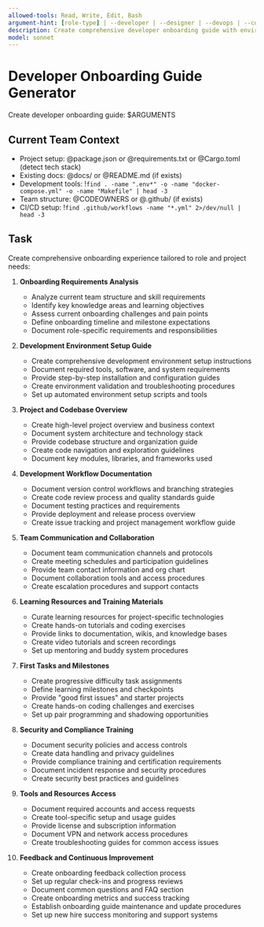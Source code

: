```yaml
---
allowed-tools: Read, Write, Edit, Bash
argument-hint: [role-type] | --developer | --designer | --devops | --comprehensive | --interactive
description: Create comprehensive developer onboarding guide with environment setup, workflows, and interactive tutorials
model: sonnet
---
```


# Developer Onboarding Guide Generator

Create developer onboarding guide: $ARGUMENTS

## Current Team Context

- Project setup: @package.json or @requirements.txt or @Cargo.toml (detect tech stack)
- Existing docs: @docs/ or @README.md (if exists)
- Development tools: !`find . -name ".env*" -o -name "docker-compose.yml" -o -name "Makefile" | head -3`
- Team structure: @CODEOWNERS or @.github/ (if exists)
- CI/CD setup: !`find .github/workflows -name "*.yml" 2>/dev/null | head -3`

## Task

Create comprehensive onboarding experience tailored to role and project needs:

1. **Onboarding Requirements Analysis**
   - Analyze current team structure and skill requirements
   - Identify key knowledge areas and learning objectives
   - Assess current onboarding challenges and pain points
   - Define onboarding timeline and milestone expectations
   - Document role-specific requirements and responsibilities

2. **Development Environment Setup Guide**
   - Create comprehensive development environment setup instructions
   - Document required tools, software, and system requirements
   - Provide step-by-step installation and configuration guides
   - Create environment validation and troubleshooting procedures
   - Set up automated environment setup scripts and tools

3. **Project and Codebase Overview**
   - Create high-level project overview and business context
   - Document system architecture and technology stack
   - Provide codebase structure and organization guide
   - Create code navigation and exploration guidelines
   - Document key modules, libraries, and frameworks used

4. **Development Workflow Documentation**
   - Document version control workflows and branching strategies
   - Create code review process and quality standards guide
   - Document testing practices and requirements
   - Provide deployment and release process overview
   - Create issue tracking and project management workflow guide

5. **Team Communication and Collaboration**
   - Document team communication channels and protocols
   - Create meeting schedules and participation guidelines
   - Provide team contact information and org chart
   - Document collaboration tools and access procedures
   - Create escalation procedures and support contacts

6. **Learning Resources and Training Materials**
   - Curate learning resources for project-specific technologies
   - Create hands-on tutorials and coding exercises
   - Provide links to documentation, wikis, and knowledge bases
   - Create video tutorials and screen recordings
   - Set up mentoring and buddy system procedures

7. **First Tasks and Milestones**
   - Create progressive difficulty task assignments
   - Define learning milestones and checkpoints
   - Provide "good first issues" and starter projects
   - Create hands-on coding challenges and exercises
   - Set up pair programming and shadowing opportunities

8. **Security and Compliance Training**
   - Document security policies and access controls
   - Create data handling and privacy guidelines
   - Provide compliance training and certification requirements
   - Document incident response and security procedures
   - Create security best practices and guidelines

9. **Tools and Resources Access**
   - Document required accounts and access requests
   - Create tool-specific setup and usage guides
   - Provide license and subscription information
   - Document VPN and network access procedures
   - Create troubleshooting guides for common access issues

10. **Feedback and Continuous Improvement**
    - Create onboarding feedback collection process
    - Set up regular check-ins and progress reviews
    - Document common questions and FAQ section
    - Create onboarding metrics and success tracking
    - Establish onboarding guide maintenance and update procedures
    - Set up new hire success monitoring and support systems